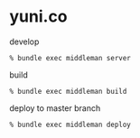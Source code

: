 # yuni.co

develop

```
% bundle exec middleman server
```

build

```
% bundle exec middleman build
```

deploy to master branch

```
% bundle exec middleman deploy
```
